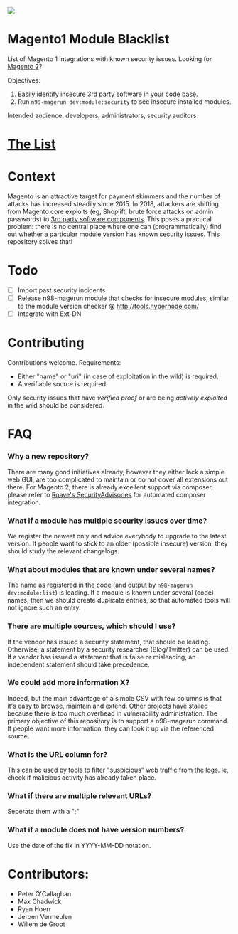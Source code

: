 ![](https://buq.eu/stuff/blacklist.png)

# Magento1 Module Blacklist

List of Magento 1 integrations with known security issues. Looking for [Magento 2](https://github.com/Roave/SecurityAdvisories)?

Objectives:
1. Easily identify insecure 3rd party software in your code base. 
1. Run `n98-magerun dev:module:security` to see insecure installed modules. 

Intended audience: developers, administrators, security auditors

# [The List](magento1-vulnerable-extensions.csv)

# Context

Magento is an attractive target for payment skimmers and the number of attacks has increased steadily since 2015. In 2018, attackers are shifting from Magento core exploits (eg, Shoplift, brute force attacks on admin passwords) to [3rd party software components](https://gwillem.gitlab.io/2018/10/23/magecart-extension-0days/). This poses a practical problem: there is no central place where one can (programmatically) find out whether a particular module version has known security issues. This repository solves that!

# Todo

- [ ] Import past security incidents
- [ ] Release n98-magerun module that checks for insecure modules, similar to the module version checker @ http://tools.hypernode.com/
- [ ] Integrate with Ext-DN

# Contributing

Contributions welcome. Requirements:

- Either "name" or "uri" (in case of exploitation in the wild) is required.
- A verifiable source is required.

Only security issues that have *verified proof* or are being *actively exploited* in the wild should be considered. 

# FAQ

### Why a new repository?

There are many good initiatives already, however they either lack a simple web GUI, are too complicated to maintain or do not cover all extensions out there. For Magento 2, there is already excellent support via composer, please refer to [Roave's SecurityAdvisories](https://github.com/Roave/SecurityAdvisories) for automated composer integration.

### What if a module has multiple security issues over time?

We register the newest only and advice everybody to upgrade to the latest version. If people want to stick to an older (possible insecure) version, they should study the relevant changelogs. 

### What about modules that are known under several names?

The name as registered in the code (and output by `n98-magerun dev:module:list`) is leading. If a module is known under several (code) names, then we should create duplicate entries, so that automated tools will not ignore such an entry.

### There are multiple sources, which should I use?

If the vendor has issued a security statement, that should be leading. Otherwise, a statement by a security researcher (Blog/Twitter) can be used. If a vendor has issued a statement that is false or misleading, an independent statement should take precedence. 

### We could add more information X?

Indeed, but the main advantage of a simple CSV with few columns is that it's easy to browse, maintain and extend. Other projects have stalled because there is too much overhead in vulnerability administration. The primary objective of this repository is to support a n98-magerun command. If people want more information, they can look it up via the referenced source. 

### What is the URL column for?

This can be used by tools to filter "suspicious" web traffic from the logs. Ie, check if malicious activity has already taken place. 

### What if there are multiple relevant URLs?

Seperate them with a ";"

### What if a module does not have version numbers?

Use the date of the fix in YYYY-MM-DD notation.

# Contributors:

- Peter O'Callaghan
- Max Chadwick
- Ryan Hoerr
- Jeroen Vermeulen
- Willem de Groot
